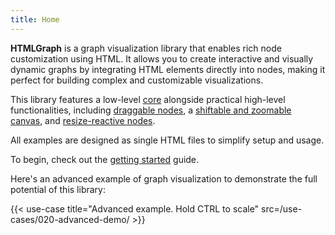 ```yaml
---
title: Home
---
```


**HTMLGraph** is a graph visualization library that enables rich node customization using HTML.
It allows you to create interactive and visually dynamic graphs by integrating HTML
elements directly into nodes, making it perfect for building complex and customizable visualizations.

This library features a low-level [core](/core-configuration) alongside practical
high-level functionalities, including [draggable nodes](/draggable-nodes),
a [shiftable and zoomable canvas](/transformable-viewport),
and [resize-reactive nodes](/resize-reactive-nodes).

All examples are designed as single HTML files to simplify setup and usage.

To begin, check out the [getting started](/getting-started) guide.

Here's an advanced example of graph visualization to demonstrate the full potential of this library:

{{< use-case title="Advanced example. Hold CTRL to scale" src=/use-cases/020-advanced-demo/ >}}

